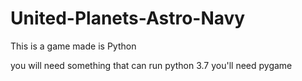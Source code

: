 # United-Planets-Astro-Navy
This is a game made is Python

you will need something that can run python 3.7
you'll need pygame
